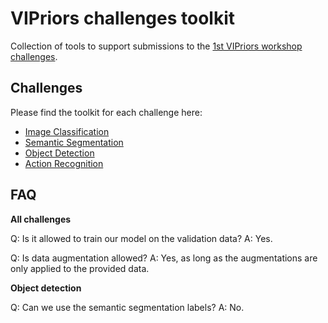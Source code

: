 # VIPriors challenges toolkit
Collection of tools to support submissions to the [1st VIPriors workshop challenges](https://vipriors.github.io/challenges/).

## Challenges

Please find the toolkit for each challenge here:

- [Image Classification](image-classification/)
- [Semantic Segmentation](semantic-segmentation/)
- [Object Detection](object-detection/)
- [Action Recognition](action-recognition/)

## FAQ

**All challenges**

Q: Is it allowed to train our model on the validation data?
A: Yes.

Q: Is data augmentation allowed?
A: Yes, as long as the augmentations are only applied to the provided data.

**Object detection**

Q: Can we use the semantic segmentation labels?
A: No.
